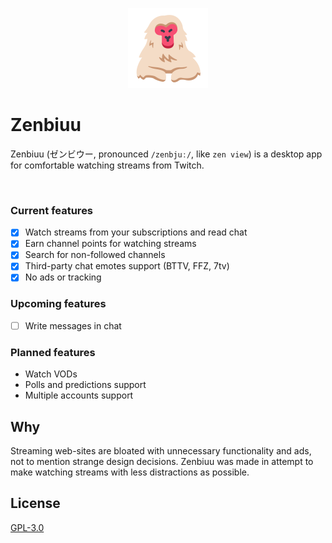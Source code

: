 <p align="center">
  <img src="./icon.png" alt="" width="128" />
</p>

# Zenbiuu

Zenbiuu (ゼンビウー, pronounced `/zenbjuː/`, like `zen view`) is a desktop app for comfortable watching streams from Twitch.

<p align="center">
  <img src="https://user-images.githubusercontent.com/9434734/227633975-47473b21-bb3c-4aa5-8127-8ca528329d5c.png" alt="" width="640" />
</p>

### Current features
- [x] Watch streams from your subscriptions and read chat
- [x] Earn channel points for watching streams
- [x] Search for non-followed channels
- [x] Third-party chat emotes support (BTTV, FFZ, 7tv)
- [x] No ads or tracking

### Upcoming features
- [ ] Write messages in chat

### Planned features
- Watch VODs
- Polls and predictions support
- Multiple accounts support

## Why
Streaming web-sites are bloated with unnecessary functionality and ads, not to mention strange design decisions.
Zenbiuu was made in attempt to make watching streams with less distractions as possible.

## License
[GPL-3.0](https://opensource.org/licenses/GPL-3.0)
